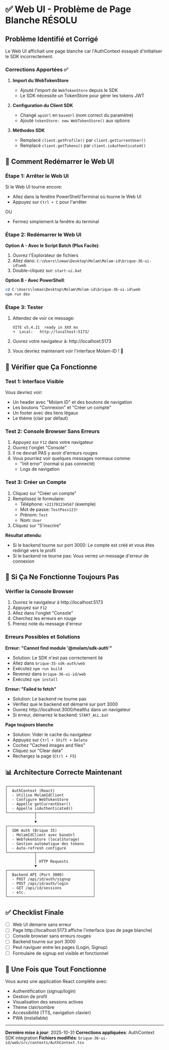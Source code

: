 # ✅ Web UI - Problème de Page Blanche RÉSOLU

## Problème Identifié et Corrigé

Le Web UI affichait une page blanche car l'AuthContext essayait d'initialiser le SDK incorrectement.

### Corrections Apportées ✅

1. **Import du WebTokenStore**
   - Ajouté l'import de `WebTokenStore` depuis le SDK
   - Le SDK nécessite un TokenStore pour gérer les tokens JWT

2. **Configuration du Client SDK**
   - Changé `apiUrl` en `baseUrl` (nom correct du paramètre)
   - Ajouté `tokenStore: new WebTokenStore()` aux options

3. **Méthodes SDK**
   - Remplacé `client.getProfile()` par `client.getCurrentUser()`
   - Remplacé `client.getTokens()` par `client.isAuthenticated()`

## 🚀 Comment Redémarrer le Web UI

### Étape 1: Arrêter le Web UI

Si le Web UI tourne encore:
- Allez dans la fenêtre PowerShell/Terminal où tourne le Web UI
- Appuyez sur `Ctrl + C` pour l'arrêter

OU

- Fermez simplement la fenêtre du terminal

### Étape 2: Redémarrer le Web UI

**Option A - Avec le Script Batch (Plus Facile)**:
1. Ouvrez l'Explorateur de fichiers
2. Allez dans: `C:\Users\lomao\Desktop\Molam\Molam-id\brique-36-ui-id\web`
3. Double-cliquez sur: `start-ui.bat`

**Option B - Avec PowerShell**:
```powershell
cd C:\Users\lomao\Desktop\Molam\Molam-id\brique-36-ui-id\web
npm run dev
```

### Étape 3: Tester

1. Attendez de voir ce message:
   ```
   VITE v5.4.21  ready in XXX ms
   ➜  Local:   http://localhost:5173/
   ```

2. Ouvrez votre navigateur à: http://localhost:5173

3. Vous devriez maintenant voir l'interface Molam-ID ! 🎉

## 🧪 Vérifier que Ça Fonctionne

### Test 1: Interface Visible

Vous devriez voir:
- Un header avec "Molam ID" et des boutons de navigation
- Les boutons "Connexion" et "Créer un compte"
- Un footer avec des liens légaux
- Le thème (clair par défaut)

### Test 2: Console Browser Sans Erreurs

1. Appuyez sur `F12` dans votre navigateur
2. Ouvrez l'onglet "Console"
3. Il ne devrait PAS y avoir d'erreurs rouges
4. Vous pourriez voir quelques messages normaux comme:
   - "Init error" (normal si pas connecté)
   - Logs de navigation

### Test 3: Créer un Compte

1. Cliquez sur "Créer un compte"
2. Remplissez le formulaire:
   - Téléphone: `+221701234567` (exemple)
   - Mot de passe: `TestPass123!`
   - Prénom: `Test`
   - Nom: `User`
3. Cliquez sur "S'inscrire"

**Résultat attendu**:
- Si le backend tourne sur port 3000: Le compte est créé et vous êtes redirigé vers le profil
- Si le backend ne tourne pas: Vous verrez un message d'erreur de connexion

## 🔧 Si Ça Ne Fonctionne Toujours Pas

### Vérifier la Console Browser

1. Ouvrez le navigateur à http://localhost:5173
2. Appuyez sur `F12`
3. Allez dans l'onglet "Console"
4. Cherchez les erreurs en rouge
5. Prenez note du message d'erreur

### Erreurs Possibles et Solutions

**Erreur: "Cannot find module '@molam/sdk-auth'"**
- Solution: Le SDK n'est pas correctement lié
- Allez dans `brique-35-sdk-auth/web`
- Exécutez `npm run build`
- Revenez dans `brique-36-ui-id/web`
- Exécutez `npm install`

**Erreur: "Failed to fetch"**
- Solution: Le backend ne tourne pas
- Vérifiez que le backend est démarré sur port 3000
- Ouvrez http://localhost:3000/healthz dans un navigateur
- Si erreur, démarrez le backend: `START_ALL.bat`

**Page toujours blanche**
- Solution: Vider le cache du navigateur
- Appuyez sur `Ctrl + Shift + Delete`
- Cochez "Cached images and files"
- Cliquez sur "Clear data"
- Rechargez la page (`Ctrl + F5`)

## 📊 Architecture Correcte Maintenant

```
┌──────────────────────────────────────┐
│  AuthContext (React)                 │
│  - Utilise MolamIdClient             │
│  - Configure WebTokenStore           │
│  - Appelle getCurrentUser()          │
│  - Appelle isAuthenticated()         │
└────────────┬─────────────────────────┘
             │
             ▼
┌──────────────────────────────────────┐
│  SDK Auth (Brique 35)                │
│  - MolamIdClient avec baseUrl        │
│  - WebTokenStore (localStorage)      │
│  - Gestion automatique des tokens    │
│  - Auto-refresh configuré            │
└────────────┬─────────────────────────┘
             │
             │ HTTP Requests
             ▼
┌──────────────────────────────────────┐
│  Backend API (Port 3000)             │
│  - POST /api/id/auth/signup          │
│  - POST /api/id/auth/login           │
│  - GET /api/id/sessions              │
│  - etc.                              │
└──────────────────────────────────────┘
```

## ✅ Checklist Finale

- [ ] Web UI démarre sans erreur
- [ ] Page http://localhost:5173 affiche l'interface (pas de page blanche)
- [ ] Console browser sans erreurs rouges
- [ ] Backend tourne sur port 3000
- [ ] Peut naviguer entre les pages (Login, Signup)
- [ ] Formulaire de signup est visible et fonctionnel

## 🎉 Une Fois que Tout Fonctionne

Vous aurez une application React complète avec:
- Authentification (signup/login)
- Gestion de profil
- Visualisation des sessions actives
- Thème clair/sombre
- Accessibilité (TTS, navigation clavier)
- PWA (installable)

---

**Dernière mise à jour**: 2025-10-31
**Corrections appliquées**: AuthContext SDK integration
**Fichiers modifiés**: `brique-36-ui-id/web/src/contexts/AuthContext.tsx`
